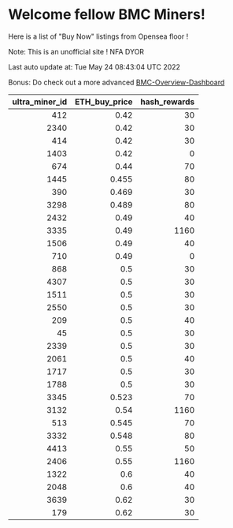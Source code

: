 # Welcome fellow BMC Miners!
Here is a list of "Buy Now" listings from Opensea floor !

Note: This is an unofficial site ! NFA DYOR

Last auto update at: Tue May 24 08:43:04 UTC 2022

Bonus: Do check out a more advanced [BMC-Overview-Dashboard](https://dune.com/defifunk/BMC-Overview-Dashboard)


|   ultra_miner_id |   ETH_buy_price |   hash_rewards |
|-----------------:|----------------:|---------------:|
|              412 |           0.42  |             30 |
|             2340 |           0.42  |             30 |
|              414 |           0.42  |             30 |
|             1403 |           0.42  |              0 |
|              674 |           0.44  |             70 |
|             1445 |           0.455 |             80 |
|              390 |           0.469 |             30 |
|             3298 |           0.489 |             80 |
|             2432 |           0.49  |             40 |
|             3335 |           0.49  |           1160 |
|             1506 |           0.49  |             40 |
|              710 |           0.49  |              0 |
|              868 |           0.5   |             30 |
|             4307 |           0.5   |             30 |
|             1511 |           0.5   |             30 |
|             2550 |           0.5   |             30 |
|              209 |           0.5   |             40 |
|               45 |           0.5   |             30 |
|             2339 |           0.5   |             30 |
|             2061 |           0.5   |             40 |
|             1717 |           0.5   |             30 |
|             1788 |           0.5   |             30 |
|             3345 |           0.523 |             70 |
|             3132 |           0.54  |           1160 |
|              513 |           0.545 |             70 |
|             3332 |           0.548 |             80 |
|             4413 |           0.55  |             50 |
|             2406 |           0.55  |           1160 |
|             1322 |           0.6   |             40 |
|             2048 |           0.6   |             40 |
|             3639 |           0.62  |             30 |
|              179 |           0.62  |             30 |